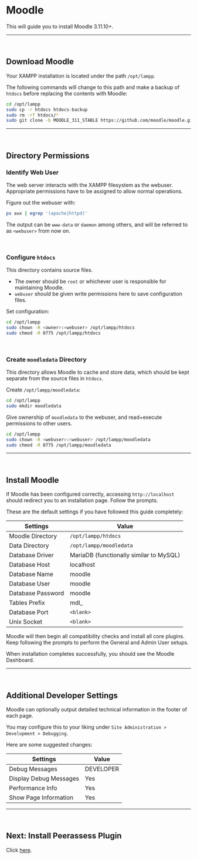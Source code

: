 # Moodle

This will guide you to install Moodle 3.11.10+.

---

<br>

## Download Moodle

Your XAMPP installation is located under the path `/opt/lampp`.

The following commands will change to this path and make a backup of `htdocs` before replacing the contents with Moodle:

```bash
cd /opt/lampp
sudo cp -r htdocs htdocs-backup
sudo rm -rf htdocs/*
sudo git clone -b MOODLE_311_STABLE https://github.com/moodle/moodle.git htdocs
```

---

<br>

## Directory Permissions

### Identify Web User

The web server interacts with the XAMPP filesystem as the webuser. Appropriate permissions have to be assigned to allow normal operations.

Figure out the webuser with:

```bash
ps aux | egrep '(apache|httpd)'
```

The output can be `www-data` or `daemon` among others, and will be referred to as `<webuser>` from now on.

<br>

### Configure `htdocs`

This directory contains source files.

- The owner should be `root` or whichever user is responsible for maintaining Moodle.
- `webuser` should be given write permissions here to save configuration files.

Set configuration:

```bash
cd /opt/lampp
sudo chown -R <owner>:<webuser> /opt/lampp/htdocs
sudo chmod -R 0775 /opt/lampp/htdocs
```

<br>

### Create `moodledata` Directory

This directory allows Moodle to cache and store data, which should be kept separate from the source files in `htdocs`.

Create `/opt/lampp/moodledata`:

```bash
cd /opt/lampp
sudo mkdir moodledata
```

Give ownership of `moodledata` to the webuser, and read+execute permissions to other users.

```bash
cd /opt/lampp
sudo chown -R <webuser>:<webuser> /opt/lampp/moodledata
sudo chmod -R 0775 /opt/lampp/moodledata
```

---

<br>

## Install Moodle

If Moodle has been configured correctly, accessing `http://localhost` should redirect you to an installation page. Follow the prompts.

These are the default settings if you have followed this guide completely:

| Settings          | Value                                   |
| ----------------- | --------------------------------------- |
| Moodle Directory  | `/opt/lampp/htdocs`                     |
| Data Directory    | `/opt/lampp/moodledata`                 |
| Database Driver   | MariaDB (functionally similar to MySQL) |
| Database Host     | localhost                               |
| Database Name     | moodle                                  |
| Database User     | moodle                                  |
| Database Password | moodle                                  |
| Tables Prefix     | mdl_                                    |
| Database Port     | `<blank>`                               |
| Unix Socket       | `<blank>`                               |

Moodle will then begin all compatibility checks and install all core plugins. Keep following the prompts to perform the General and Admin User setups.

When installation completes successfully, you should see the Moodle Dashboard.

---

<br>

## Additional Developer Settings

Moodle can optionally output detailed technical information in the footer of each page.

You may configure this to your liking under `Site Administration > Development > Debugging`.

Here are some suggested changes:

| Settings               | Value     |
| ---------------------- | --------- |
| Debug Messages         | DEVELOPER |
| Display Debug Messages | Yes       |
| Performance Info       | Yes       |
| Show Page Information  | Yes       |

---

<br>

## Next: Install Peerassess Plugin

Click [here](/docs/plugin.md).
